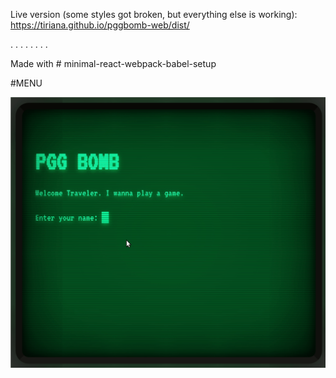 Live version (some styles got broken, but everything else is working): https://tiriana.github.io/pggbomb-web/dist/

.
.
.
.
.
.
.
.





Made with # minimal-react-webpack-babel-setup

#MENU

![Menu](img/pggbombweb_menu.gif?raw=true "Menu")

